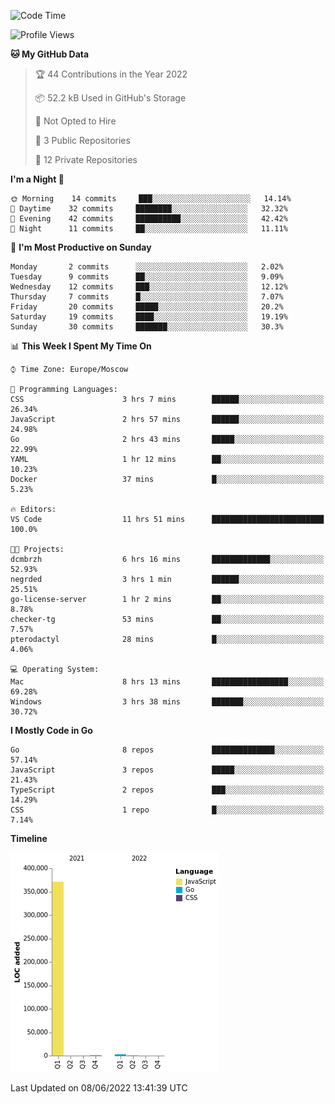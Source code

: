 <!--START_SECTION:waka-->
![Code Time](http://img.shields.io/badge/Code%20Time-326%20hrs%2037%20mins-blue)

![Profile Views](http://img.shields.io/badge/Profile%20Views-0-blue)

**🐱 My GitHub Data** 

> 🏆 44 Contributions in the Year 2022
 > 
> 📦 52.2 kB Used in GitHub's Storage 
 > 
> 🚫 Not Opted to Hire
 > 
> 📜 3 Public Repositories 
 > 
> 🔑 12 Private Repositories  
 > 
**I'm a Night 🦉** 

```text
🌞 Morning    14 commits     ███░░░░░░░░░░░░░░░░░░░░░░   14.14% 
🌆 Daytime    32 commits     ████████░░░░░░░░░░░░░░░░░   32.32% 
🌃 Evening    42 commits     ██████████░░░░░░░░░░░░░░░   42.42% 
🌙 Night      11 commits     ██░░░░░░░░░░░░░░░░░░░░░░░   11.11%

```
📅 **I'm Most Productive on Sunday** 

```text
Monday       2 commits      ░░░░░░░░░░░░░░░░░░░░░░░░░   2.02% 
Tuesday      9 commits      ██░░░░░░░░░░░░░░░░░░░░░░░   9.09% 
Wednesday    12 commits     ███░░░░░░░░░░░░░░░░░░░░░░   12.12% 
Thursday     7 commits      █░░░░░░░░░░░░░░░░░░░░░░░░   7.07% 
Friday       20 commits     █████░░░░░░░░░░░░░░░░░░░░   20.2% 
Saturday     19 commits     ████░░░░░░░░░░░░░░░░░░░░░   19.19% 
Sunday       30 commits     ███████░░░░░░░░░░░░░░░░░░   30.3%

```


📊 **This Week I Spent My Time On** 

```text
⌚︎ Time Zone: Europe/Moscow

💬 Programming Languages: 
CSS                      3 hrs 7 mins        ██████░░░░░░░░░░░░░░░░░░░   26.34% 
JavaScript               2 hrs 57 mins       ██████░░░░░░░░░░░░░░░░░░░   24.98% 
Go                       2 hrs 43 mins       █████░░░░░░░░░░░░░░░░░░░░   22.99% 
YAML                     1 hr 12 mins        ██░░░░░░░░░░░░░░░░░░░░░░░   10.23% 
Docker                   37 mins             █░░░░░░░░░░░░░░░░░░░░░░░░   5.23%

🔥 Editors: 
VS Code                  11 hrs 51 mins      █████████████████████████   100.0%

🐱‍💻 Projects: 
dcmbrzh                  6 hrs 16 mins       █████████████░░░░░░░░░░░░   52.93% 
negrded                  3 hrs 1 min         ██████░░░░░░░░░░░░░░░░░░░   25.51% 
go-license-server        1 hr 2 mins         ██░░░░░░░░░░░░░░░░░░░░░░░   8.78% 
checker-tg               53 mins             ██░░░░░░░░░░░░░░░░░░░░░░░   7.57% 
pterodactyl              28 mins             █░░░░░░░░░░░░░░░░░░░░░░░░   4.06%

💻 Operating System: 
Mac                      8 hrs 13 mins       █████████████████░░░░░░░░   69.28% 
Windows                  3 hrs 38 mins       ███████░░░░░░░░░░░░░░░░░░   30.72%

```

**I Mostly Code in Go** 

```text
Go                       8 repos             ██████████████░░░░░░░░░░░   57.14% 
JavaScript               3 repos             █████░░░░░░░░░░░░░░░░░░░░   21.43% 
TypeScript               2 repos             ███░░░░░░░░░░░░░░░░░░░░░░   14.29% 
CSS                      1 repo              █░░░░░░░░░░░░░░░░░░░░░░░░   7.14%

```


**Timeline**

![Chart not found](https://raw.githubusercontent.com/jeezft/jeezft/main/charts/bar_graph.png) 


 Last Updated on 08/06/2022 13:41:39 UTC
<!--END_SECTION:waka-->
